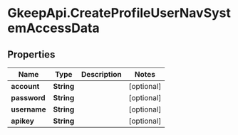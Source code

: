 # GkeepApi.CreateProfileUserNavSystemAccessData

## Properties
Name | Type | Description | Notes
------------ | ------------- | ------------- | -------------
**account** | **String** |  | [optional] 
**password** | **String** |  | [optional] 
**username** | **String** |  | [optional] 
**apikey** | **String** |  | [optional] 
